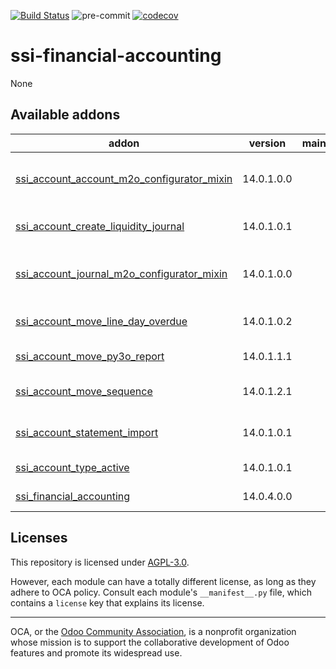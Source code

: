 [![Build Status](https://travis-ci.com/open-synergy/ssi-financial-accounting.svg?branch=14.0)](https://travis-ci.com/open-synergy/ssi-financial-accounting)
![pre-commit](https://github.com/open-synergy/ssi-financial-accounting/actions/workflows/pre-commit.yml/badge.svg)
[![codecov](https://codecov.io/gh/open-synergy/ssi-financial-accounting/branch/14.0/graph/badge.svg)](https://codecov.io/gh/open-synergy/ssi-financial-accounting)

<!-- /!\ do not modify above this line -->

# ssi-financial-accounting

None

<!-- /!\ do not modify below this line -->

<!-- prettier-ignore-start -->

[//]: # (addons)

Available addons
----------------
addon | version | maintainers | summary
--- | --- | --- | ---
[ssi_account_account_m2o_configurator_mixin](ssi_account_account_m2o_configurator_mixin/) | 14.0.1.0.0 |  | account.account Many2one Configurator Mixin
[ssi_account_create_liquidity_journal](ssi_account_create_liquidity_journal/) | 14.0.1.0.1 |  | Add Wizard to Create Liquidity Journal
[ssi_account_journal_m2o_configurator_mixin](ssi_account_journal_m2o_configurator_mixin/) | 14.0.1.0.0 |  | account.journal Many2one Configurator Mixin
[ssi_account_move_line_day_overdue](ssi_account_move_line_day_overdue/) | 14.0.1.0.2 |  | Account Move Line Days Overdue
[ssi_account_move_py3o_report](ssi_account_move_py3o_report/) | 14.0.1.1.1 |  | Py3o Report for Journal Entry
[ssi_account_move_sequence](ssi_account_move_sequence/) | 14.0.1.2.1 |  | Sequence Mixin Implementation on Journal Entry
[ssi_account_statement_import](ssi_account_statement_import/) | 14.0.1.0.1 |  | Add Wizard to Import Statement
[ssi_account_type_active](ssi_account_type_active/) | 14.0.1.0.1 |  | Active Field on Account Type
[ssi_financial_accounting](ssi_financial_accounting/) | 14.0.4.0.0 |  | Financial Accounting

[//]: # (end addons)

<!-- prettier-ignore-end -->

## Licenses

This repository is licensed under [AGPL-3.0](LICENSE).

However, each module can have a totally different license, as long as they adhere to OCA
policy. Consult each module's `__manifest__.py` file, which contains a `license` key
that explains its license.

----

OCA, or the [Odoo Community Association](http://odoo-community.org/), is a nonprofit
organization whose mission is to support the collaborative development of Odoo features
and promote its widespread use.
